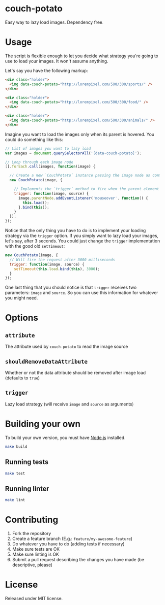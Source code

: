 # couch-potato

Easy way to lazy load images. Dependency free.

# Usage

The script is flexible enough to let you decide what strategy you're going to use to load your images. It won't assume anything.

Let's say you have the following markup:

```html
<div class="holder">
  <img data-couch-potato="http://lorempixel.com/500/300/sports/" />
</div>

<div class="holder">
  <img data-couch-potato="http://lorempixel.com/500/300/food/" />
</div>

<div class="holder">
  <img data-couch-potato="http://lorempixel.com/500/300/animals/" />
</div>
```

Imagine you want to load the images only when its parent is hovered. You could do something like this:

```js
// List of images you want to lazy load
var images = document.querySelectorAll('[data-couch-potato]');

// Loop through each image node
[].forEach.call(images, function(image) {

  // Create a new `CouchPotato` instance passing the image node as context
  new CouchPotato(image, {

    // Implements the `trigger` method to fire when the parent element is hovered
    trigger: function(image, source) {
      image.parentNode.addEventListener('mouseover', function() {
        this.load();
      }.bind(this));
    }
  });
});
```

Notice that the only thing you have to do is to implement your loading strategy via the `trigger` option.
If you simply want to lazy load your images, let's say, after 3 seconds. You could just change the `trigger` implementation with the good old `setTimeout`:

```js
new CouchPotato(image, {
  // Will fire the request after 3000 milliseconds
  trigger: function(image, source) {
    setTimeout(this.load.bind(this), 3000);
  }
});
```

One last thing that you should notice is that `trigger` receives two parameters: `image` and `source`. So you can use this information for whatever you might need.

# Options

## `attribute`

The attribute used by `couch-potato` to read the image source

## `shouldRemoveDataAttribute`

Whether or not the data attribute should be removed after image load (defaults to `true`)

## `trigger`

Lazy load strategy (will receive `image` and `source` as arguments)

# Building your own

To build your own version, you must have [Node.js](http://nodejs.org) installed.

```sh
make build
```

## Running tests

```sh
make test
```

## Running linter

```sh
make lint
```

# Contributing

1. Fork the repository
2. Create a feature branch (E.g.: `feature/my-awesome-feature`)
3. Do whatever you have to do (adding tests if necessary)
4. Make sure tests are OK
5. Make sure linting is OK
6. Submit a pull request describing the changes you have made (be descriptive, please)

# License

Released under MIT license.
